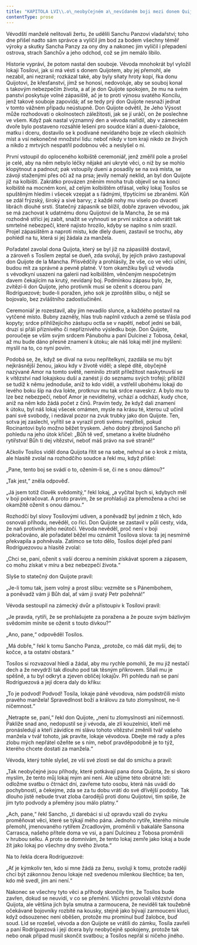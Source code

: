 ```yaml
---
title: "KAPITOLA LVI\\.o\_neobyčejném a\_nevídaném boji mezi donem Quijotem de la Mancha a\_lokajem Tosílem na obranu dcery paní Rodríguezové, dueni\\."
contentType: prose
---
```


  

Vévodští manželé nelitovali žertu, že udělili Sanchu Panzovi vladařství; toho dne přišel nadto sám správce a vylíčil jim bod za bodem všechny téměř výroky a skutky Sancha Panzy za ony dny a nakonec jim vylíčil i přepadení ostrova, strach Sanchův a jeho odchod, což se jim nemálo líbilo.

Historie vypráví, že potom nastal den souboje. Vévoda mnohokrát byl vyložil lokaji Tosílovi, jak si má vésti s donem Quijotem, aby jej přemohl, ale nezabil, ani nezranil; rozkázal také, aby byly sňaty hroty kopí, řka donu Quijotovi, že křesťanství, jímž se honosí, nedovoluje, aby se souboj konal s takovým nebezpečím života, a ať je don Quijote spokojen, že mu na svém panství poskytuje volné zápasiště, ač je to proti výnosu svatého Koncilu, jenž takové souboje zapovídá; ať se tedy prý don Quijote nesnaží jednat v tomto vážném případu neústupně. Don Quijote odvětil, že Jeho Výsost může rozhodovati o okolnostech záležitosti, jak se jí uráčí, on že poslechne ve všem. Když pak nastal významný den a vévoda nařídil, aby v zámeckém dvoře bylo postaveno rozsáhlé lešení pro soudce klání a dueni-žalobce, matku i dceru, dostavilo se k podívané nevídaného boje ze všech okolních míst a vsí nekonečné množství lidu: neboť nikdy v tom kraji nikdo ze živých a nikdo z mrtvých nespatřil podobnou věc a neslyšel o ní.

První vstoupil do oploceného kolbiště ceremoniář, jenž změřil pole a prošel je celé, aby na něm nebylo léčky nějaké ani ukryté věci, o niž by se mohlo klopýtnout a padnout; pak vstoupily dueni a posadily se na svá místa, se závoji staženými přes oči až na prsa; jevily nemalý neklid, an byl don Quijote již na kolbišti. Zakrátko provázen zněním mnoha trub objevil se na konci kolbiště na mocném koni, až celým kolbištěm otřásal, velký lokaj Tosílos se spuštěným hledím i všecek vzepjat a s řádnými, třpytícími se zbraněmi. Kůň se zdál frýzský, široký a sivé barvy; z každé nohy mu viselo po dvaceti librách dlouhé srsti. Statečný zápasník se blížil, dobře zpraven vévodou, jak se má zachovat k udatnému donu Quijotovi de la Mancha, že se má rozhodně stříci jej zabít, snažit se vyhnouti se první srážce a odvrátit tak smrtelné nebezpečí, které najisto hrozilo, kdyby se naplno s ním srazil. Projel zápasištěm a naproti místu, kde dlely dueni, zastavil se trochu, aby pohlédl na tu, která si jej žádala za manžela.

Pořadatel zavolal dona Quijota, který se byl již na zápasiště dostavil, a zároveň s Tosílem zeptal se dueň, zda svolují, by jejich právo zastupoval don Quijote de la Mancha. Přisvědčily a prohlásily, že vše, co ve věci učiní, budou mít za správné a pevně platné. V tom okamžiku byli už vévoda s vévodkyní usazeni na galerii nad kolbištěm, věnčeným nespočetným davem čekajícím na krutý, nevídaný boj. Podmínkou zápasu bylo, že, zvítězí-li don Quijote, jeho protivník musí se oženit s dcerou paní Rodríguezové; bude-li poražen, jeho sok je zproštěn slibu, o nějž se bojovalo, bez zvláštního zadostiučinění.

Ceremoniář je rozestavil, aby jim nevadilo slunce, a každého postavil na vytčené místo. Bubny zazněly, hlas trub naplnil vzduch a země se třásla pod kopyty; srdce přihlížejícího zástupu octla se v napětí, neboť jedni se báli, druzí si přáli příznivého či nepříznivého výsledku boje. Don Quijote, poroučeje se vším svým srdcem Pánubohu a paní Dulcinei z Tobosa, čekal, až mu bude dáno přesné znamení k útoku; ale náš lokaj měl jiné myšlení: myslil na to, co nyní povím.

Podobá se, že, když se díval na svou nepřítelkyni, zazdála se mu být nejkrásnější ženou, jakou kdy v životě viděl; a slepé dítě, obyčejně nazývané Amor na tomto světě, nemínilo ztratit příležitost naskytnuvší se k vítězství nad lokajskou duší a zanést ji do seznamu svých trofejí; přiblížil se tudíž k němu jednoduše, aniž to kdo viděl, a vstřelil ubohému lokaji do levého boku šíp na dva lokte, protknuv mu tak srdce naveskrz. A bylo mu to lze bez nebezpečí, neboť Amor je neviditelný, vchází a odchází, kudy chce, aniž na něm kdo žádá počet z činů. Pravím tedy, že když dali znamení k útoku, byl náš lokaj všecek omámen, mysle na krásu té, kterou už učinil paní své svobody, i nedával pozor na zvuk trubky jako don Quijote. Ten, sotva jej zaslechl, vyřítil se a vyrazil proti svému nepříteli, pokud Rocinantovi bylo možno běžet tryskem. Jeho dobrý zbrojnoš Sancho při pohledu na jeho útok křičel: „Bůh tě veď, smetano a květe bludného rytířstva! Bůh ti dej vítězství, neboť máš právo na své straně!“

Ačkoliv Tosílos viděl dona Quijota řítit se na sebe, nehnul se o krok z místa, ale hlasitě zvolal na rozhodčího soudce a řekl mu, když přišel:

„Pane, tento boj se svádí o to, ožením-li se, či ne s onou dámou?“

„Tak jest,“ zněla odpověď.

„Já jsem totiž člověk svědomitý,“ řekl lokaj, „a vyčítal bych si, kdybych měl v boji pokračovat. A proto pravím, že se prohlašuji za přemožena a chci se okamžitě oženit s onou dámou.“

Rozhodčí byl slovy Tosílovými udiven, a poněvadž byl jedním z těch, kdo osnovali příhodu, nevěděl, co říci. Don Quijote se zastavil v půli cesty, vida, že naň protivník jeho neútočí. Vévoda nevěděl, proč není v boji pokračováno, ale pořadatel běžel mu oznámit Tosílova slova: ta jej nesmírně překvapila a pohněvala. Zatímco se toto dělo, Tosílos dojel před paní Rodríguezovou a hlasitě zvolal:

„Chci se, paní, oženit s vaší dcerou a nemíním získávat sporem a zápasem, co mohu získat v míru a bez nebezpečí života.“

Slyše to statečný don Quijote pravil:

„Je-li tomu tak, jsem volný a prost slibu: vezměte se s Pánembohem, a poněvadž vám ji Bůh dal, ať vám ji svatý Petr požehná!“

Vévoda sestoupil na zámecký dvůr a přistoupiv k Tosílovi pravil:

„Je pravda, rytíři, že se prohlašujete za poražena a že pouze svým bázlivým svědomím míníte se oženit s touto dívkou?“

„Ano, pane,“ odpověděl Tosílos.

„Má dobře,“ řekl k tomu Sancho Panza, „protože, co máš dát myši, dej to kočce, a ta ostatní obstará.“

Tosílos si rozvazoval hledí a žádal, aby mu rychle pomohli, že mu již nestačí dech a že nevydrží tak dlouho pod tak těsným příkrovem. Sňali mu je spěšně, a tu byl odkryt a zjeven obličej lokajův. Při pohledu naň se paní Rodríguezová a její dcera daly do křiku:

„To je podvod! Podvod! Tosíla, lokaje páně vévodova, nám podstrčili místo pravého manžela! Spravedlnost boží a královu za tuto zlomyslnost, ne-li ničemnost.“

„Netrapte se, paní,“ řekl don Quijote, „není tu zlomyslnosti ani ničemnosti. Pakliže snad ano, nedopustil se jí vévoda, ale zlí kouzelníci, kteří mě pronásledují a kteří závidíce mi slávu tohoto vítězství změnili tvář vašeho manžela v tvář tohoto, jak pravíte, lokaje vévodova. Dbejte mé rady a přes zlobu mých nepřátel ožeňte se s ním, neboť pravděpodobně je to týž, kterého chcete dostati za manžela.“

Vévoda, který tohle slyšel, ze vší své zlosti se dal do smíchu a pravil:

„Tak neobyčejné jsou příhody, které potkávají pana dona Quijota, že si skoro myslím, že tento můj lokaj mým ani není. Ale užijme této obratné lsti: odložme svatbu o čtrnáct dní, zavřeme tuto osobu, která nás uvádí do pochybností, a čekejme, zda se za tu dobu vrátí do své dřívější podoby. Tak dlouho jistě nebude trvat zloba čarodějů proti donu Quijotovi, tím spíše, že jim tyto podvody a přeměny jsou málo platny.“

„Ach, pane,“ řekl Sancho, „ti darebáci si už opravdu vzali do zvyku proměňovat věci, které se týkají mého pána. Jednoho rytíře, kterého minule přemohl, jmenovaného rytířem Zrcadlovým, proměnili v bakaláře Sansona Carrasca, našeho přítele doma ve vsi, a paní Dulcineu z Tobosa proměnili v hrubou selku. A proto se domnívám, že tento lokaj zemře jako lokaj a bude žít jako lokaj po všechny dny svého života.“

Na to řekla dcera Rodríguezové:

„Ať je kýmkoliv ten, kdo si mne žádá za ženu, svoluji k tomu, protože raději chci být zákonnou ženou lokaje než svedenou milenkou šlechtice; ba ten, kdo mě svedl, jím ani není.“

Nakonec se všechny tyto věci a příhody skončily tím, že Tosílos bude zavřen, dokud se neuvidí, v co se přemění. Všichni provolali vítězství dona Quijota, ale většina jich byla smutna a zarmoucena, že neviděli tak toužebně očekávané bojovníky rozbité na kousky, stejně jako bývají zarmouceni kluci, když odsouzenec není oběšen, protože mu prominul buď žalobce, buď soud. Lid se rozešel, vévoda a don Quijote se vrátili do zámku, Tosíla zavřeli a paní Rodríguezová i její dcera byly neobyčejně spokojeny, protože tak nebo onak případ musil skončit svatbou; a Tosílos nepřál si ničeho jiného.
